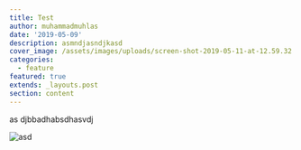 ```yaml
---
title: Test
author: muhammadmuhlas
date: '2019-05-09'
description: asmndjasndjkasd
cover_image: /assets/images/uploads/screen-shot-2019-05-11-at-12.59.32.png
categories:
  - feature
featured: true
extends: _layouts.post
section: content
---
```

as djbbadhabsdhasvdj



![asd](/assets/images/uploads/screen-shot-2019-05-11-at-12.59.32.png "adddd")
